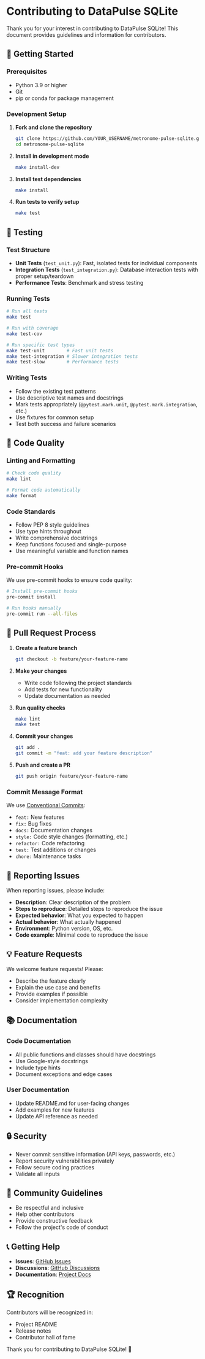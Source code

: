 # Contributing to DataPulse SQLite

Thank you for your interest in contributing to DataPulse SQLite! This document provides guidelines and information for contributors.

## 🚀 Getting Started

### Prerequisites

- Python 3.9 or higher
- Git
- pip or conda for package management

### Development Setup

1. **Fork and clone the repository**
   ```bash
   git clone https://github.com/YOUR_USERNAME/metronome-pulse-sqlite.git
   cd metronome-pulse-sqlite
   ```

2. **Install in development mode**
   ```bash
   make install-dev
   ```

3. **Install test dependencies**
   ```bash
   make install
   ```

4. **Run tests to verify setup**
   ```bash
   make test
   ```

## 🧪 Testing

### Test Structure

- **Unit Tests** (`test_unit.py`): Fast, isolated tests for individual components
- **Integration Tests** (`test_integration.py`): Database interaction tests with proper setup/teardown
- **Performance Tests**: Benchmark and stress testing

### Running Tests

```bash
# Run all tests
make test

# Run with coverage
make test-cov

# Run specific test types
make test-unit        # Fast unit tests
make test-integration # Slower integration tests
make test-slow        # Performance tests
```

### Writing Tests

- Follow the existing test patterns
- Use descriptive test names and docstrings
- Mark tests appropriately (`@pytest.mark.unit`, `@pytest.mark.integration`, etc.)
- Use fixtures for common setup
- Test both success and failure scenarios

## 🔧 Code Quality

### Linting and Formatting

```bash
# Check code quality
make lint

# Format code automatically
make format
```

### Code Standards

- Follow PEP 8 style guidelines
- Use type hints throughout
- Write comprehensive docstrings
- Keep functions focused and single-purpose
- Use meaningful variable and function names

### Pre-commit Hooks

We use pre-commit hooks to ensure code quality:

```bash
# Install pre-commit hooks
pre-commit install

# Run hooks manually
pre-commit run --all-files
```

## 📝 Pull Request Process

1. **Create a feature branch**
   ```bash
   git checkout -b feature/your-feature-name
   ```

2. **Make your changes**
   - Write code following the project standards
   - Add tests for new functionality
   - Update documentation as needed

3. **Run quality checks**
   ```bash
   make lint
   make test
   ```

4. **Commit your changes**
   ```bash
   git add .
   git commit -m "feat: add your feature description"
   ```

5. **Push and create a PR**
   ```bash
   git push origin feature/your-feature-name
   ```

### Commit Message Format

We use [Conventional Commits](https://www.conventionalcommits.org/):

- `feat:` New features
- `fix:` Bug fixes
- `docs:` Documentation changes
- `style:` Code style changes (formatting, etc.)
- `refactor:` Code refactoring
- `test:` Test additions or changes
- `chore:` Maintenance tasks

## 🐛 Reporting Issues

When reporting issues, please include:

- **Description**: Clear description of the problem
- **Steps to reproduce**: Detailed steps to reproduce the issue
- **Expected behavior**: What you expected to happen
- **Actual behavior**: What actually happened
- **Environment**: Python version, OS, etc.
- **Code example**: Minimal code to reproduce the issue

## 💡 Feature Requests

We welcome feature requests! Please:

- Describe the feature clearly
- Explain the use case and benefits
- Provide examples if possible
- Consider implementation complexity

## 📚 Documentation

### Code Documentation

- All public functions and classes should have docstrings
- Use Google-style docstrings
- Include type hints
- Document exceptions and edge cases

### User Documentation

- Update README.md for user-facing changes
- Add examples for new features
- Update API reference as needed

## 🔒 Security

- Never commit sensitive information (API keys, passwords, etc.)
- Report security vulnerabilities privately
- Follow secure coding practices
- Validate all inputs

## 🤝 Community Guidelines

- Be respectful and inclusive
- Help other contributors
- Provide constructive feedback
- Follow the project's code of conduct

## 📞 Getting Help

- **Issues**: [GitHub Issues](https://github.com/datametronome/metronome-pulse-sqlite/issues)
- **Discussions**: [GitHub Discussions](https://github.com/datametronome/metronome-pulse-sqlite/discussions)
- **Documentation**: [Project Docs](https://datametronome.dev/docs/pulse-sqlite)

## 🏆 Recognition

Contributors will be recognized in:

- Project README
- Release notes
- Contributor hall of fame

Thank you for contributing to DataPulse SQLite! 🎉

